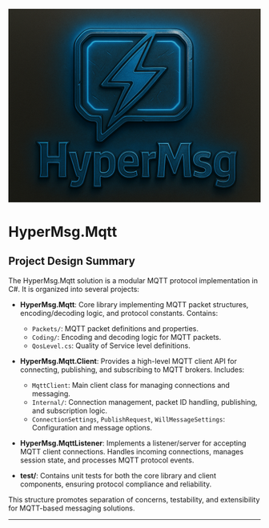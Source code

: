 ![HyperMsg Logo](logo.png)

# HyperMsg.Mqtt

## Project Design Summary

The HyperMsg.Mqtt solution is a modular MQTT protocol implementation in C#. It is organized into several projects:

- **HyperMsg.Mqtt**: Core library implementing MQTT packet structures, encoding/decoding logic, and protocol constants. Contains:
  - `Packets/`: MQTT packet definitions and properties.
  - `Coding/`: Encoding and decoding logic for MQTT packets.
  - `QosLevel.cs`: Quality of Service level definitions.

- **HyperMsg.Mqtt.Client**: Provides a high-level MQTT client API for connecting, publishing, and subscribing to MQTT brokers. Includes:
  - `MqttClient`: Main client class for managing connections and messaging.
  - `Internal/`: Connection management, packet ID handling, publishing, and subscription logic.
  - `ConnectionSettings`, `PublishRequest`, `WillMessageSettings`: Configuration and message options.

- **HyperMsg.MqttListener**: Implements a listener/server for accepting MQTT client connections. Handles incoming connections, manages session state, and processes MQTT protocol events.

- **test/**: Contains unit tests for both the core library and client components, ensuring protocol compliance and reliability.

This structure promotes separation of concerns, testability, and extensibility for MQTT-based messaging solutions.

---


